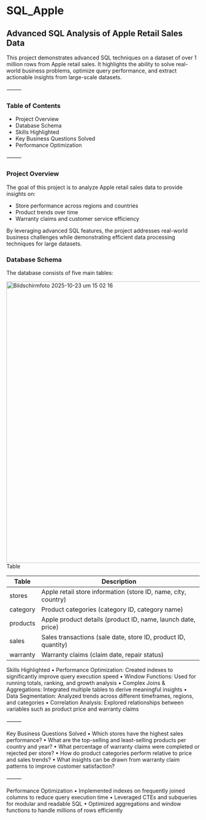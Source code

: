 # SQL_Apple

## Advanced SQL Analysis of Apple Retail Sales Data

This project demonstrates advanced SQL techniques on a dataset of over 1 million rows from Apple retail sales. It highlights the ability to solve real-world business problems, optimize query performance, and extract actionable insights from large-scale datasets.

⸻

### Table of Contents
- Project Overview
- Database Schema
- Skills Highlighted
- Key Business Questions Solved
- Performance Optimization

⸻

### Project Overview

The goal of this project is to analyze Apple retail sales data to provide insights on:
- Store performance across regions and countries
- Product trends over time
- Warranty claims and customer service efficiency

By leveraging advanced SQL features, the project addresses real-world business challenges while demonstrating efficient data processing techniques for large datasets.


### Database Schema

The database consists of five main tables:

<img width="1297" height="734" alt="Bildschirmfoto 2025-10-23 um 15 02 16" src="https://github.com/user-attachments/assets/5f9bdd03-e1ef-495e-af51-ec4c031d6d81" />
Table

| Table     | Description     |
|-------------|-------------|
| stores      | Apple retail store information (store ID, name, city, country)    |
| category    | Product categories (category ID, category name)      | 
| products      | Apple product details (product ID, name, launch date, price)    |
| sales    | Sales transactions (sale date, store ID, product ID, quantity)      | 
| warranty    | Warranty claims (claim date, repair status)      |


Skills Highlighted
	•	Performance Optimization: Created indexes to significantly improve query execution speed
	•	Window Functions: Used for running totals, ranking, and growth analysis
	•	Complex Joins & Aggregations: Integrated multiple tables to derive meaningful insights
	•	Data Segmentation: Analyzed trends across different timeframes, regions, and categories
	•	Correlation Analysis: Explored relationships between variables such as product price and warranty claims

⸻

Key Business Questions Solved
	•	Which stores have the highest sales performance?
	•	What are the top-selling and least-selling products per country and year?
	•	What percentage of warranty claims were completed or rejected per store?
	•	How do product categories perform relative to price and sales trends?
	•	What insights can be drawn from warranty claim patterns to improve customer satisfaction?

⸻

Performance Optimization
	•	Implemented indexes on frequently joined columns to reduce query execution time
	•	Leveraged CTEs and subqueries for modular and readable SQL
	•	Optimized aggregations and window functions to handle millions of rows efficiently
